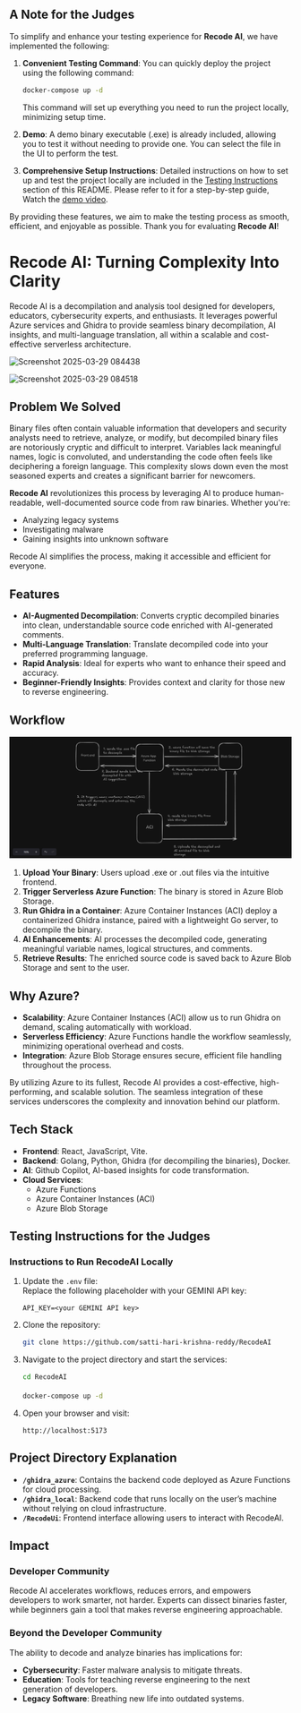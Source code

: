 ## A Note for the Judges

To simplify and enhance your testing experience for **Recode AI**, we have implemented the following:

1. **Convenient Testing Command**: You can quickly deploy the project using the following command:
   ```bash
   docker-compose up -d
   ```
   This command will set up everything you need to run the project locally, minimizing setup time.

2. **Demo**: A demo binary executable (.exe) is already included, allowing you to test it without needing to provide one. You can select the file in the UI to perform the test.

3. **Comprehensive Setup Instructions**: Detailed instructions on how to set up and test the project locally are included in the [Testing Instructions](#Testing-Instructions-for-the-Judges) section of this README. Please refer to it for a step-by-step guide, Watch the [demo video](https://youtu.be/KlkTiKta_hE).

By providing these features, we aim to make the testing process as smooth, efficient, and enjoyable as possible. Thank you for evaluating **Recode AI**!


# Recode AI: Turning Complexity Into Clarity

Recode AI is a decompilation and analysis tool designed for developers, educators, cybersecurity experts, and enthusiasts. It leverages powerful Azure services and Ghidra to provide seamless binary decompilation, AI insights, and multi-language translation, all within a scalable and cost-effective serverless architecture.

![Screenshot 2025-03-29 084438](https://github.com/user-attachments/assets/4843db9f-fa24-4f2c-821b-3311f1b14e3c)

![Screenshot 2025-03-29 084518](https://github.com/user-attachments/assets/a26cc35e-b8e0-4fe9-8137-851722952f71)

## Problem We Solved

Binary files often contain valuable information that developers and security analysts need to retrieve, analyze, or modify, but decompiled binary files are notoriously cryptic and difficult to interpret. Variables lack meaningful names, logic is convoluted, and understanding the code often feels like deciphering a foreign language. This complexity slows down even the most seasoned experts and creates a significant barrier for newcomers.

**Recode AI** revolutionizes this process by leveraging AI to produce human-readable, well-documented source code from raw binaries. Whether you're:
- Analyzing legacy systems
- Investigating malware
- Gaining insights into unknown software

Recode AI simplifies the process, making it accessible and efficient for everyone.

## Features
- **AI-Augmented Decompilation**: Converts cryptic decompiled binaries into clean, understandable source code enriched with AI-generated comments.
- **Multi-Language Translation**: Translate decompiled code into your preferred programming language.
- **Rapid Analysis**: Ideal for experts who want to enhance their speed and accuracy.
- **Beginner-Friendly Insights**: Provides context and clarity for those new to reverse engineering.

## Workflow

![Description of Image](/RecodeUi/public/recodeArch.png)

1. **Upload Your Binary**: Users upload .exe or .out files via the intuitive frontend.
2. **Trigger Serverless Azure Function**: The binary is stored in Azure Blob Storage.
3. **Run Ghidra in a Container**: Azure Container Instances (ACI) deploy a containerized Ghidra instance, paired with a lightweight Go server, to decompile the binary.
4. **AI Enhancements**: AI processes the decompiled code, generating meaningful variable names, logical structures, and comments.
5. **Retrieve Results**: The enriched source code is saved back to Azure Blob Storage and sent to the user.

## Why Azure?
- **Scalability**: Azure Container Instances (ACI) allow us to run Ghidra on demand, scaling automatically with workload.
- **Serverless Efficiency**: Azure Functions handle the workflow seamlessly, minimizing operational overhead and costs.
- **Integration**: Azure Blob Storage ensures secure, efficient file handling throughout the process.

By utilizing Azure to its fullest, Recode AI provides a cost-effective, high-performing, and scalable solution. The seamless integration of these services underscores the complexity and innovation behind our platform.

## Tech Stack
- **Frontend**: React, JavaScript, Vite.
- **Backend**: Golang, Python, Ghidra (for decompiling the binaries), Docker.
- **AI**: Github Copilot, AI-based insights for code transformation.
- **Cloud Services**:  
  - Azure Functions
  - Azure Container Instances (ACI)
  - Azure Blob Storage

## Testing Instructions for the Judges

### Instructions to Run RecodeAI Locally

1. Update the `.env` file:  
   Replace the following placeholder with your GEMINI API key:  
   ```
   API_KEY=<your GEMINI API key>
   ```

2. Clone the repository:  
   ```bash
   git clone https://github.com/satti-hari-krishna-reddy/RecodeAI
   ```

3. Navigate to the project directory and start the services:  
   ```bash
   cd RecodeAI

   docker-compose up -d
   ```

4. Open your browser and visit:  
   ```
   http://localhost:5173
   ```

## Project Directory Explanation

- **`/ghidra_azure`**: Contains the backend code deployed as Azure Functions for cloud processing.
- **`/ghidra_local`**: Backend code that runs locally on the user’s machine without relying on cloud infrastructure.
- **`/RecodeUi`**: Frontend interface allowing users to interact with RecodeAI.

## Impact

### Developer Community
Recode AI accelerates workflows, reduces errors, and empowers developers to work smarter, not harder. Experts can dissect binaries faster, while beginners gain a tool that makes reverse engineering approachable.

### Beyond the Developer Community
The ability to decode and analyze binaries has implications for:
- **Cybersecurity**: Faster malware analysis to mitigate threats.
- **Education**: Tools for teaching reverse engineering to the next generation of developers.
- **Legacy Software**: Breathing new life into outdated systems.
